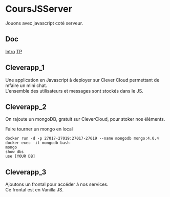 # CoursJSServer
Jouons avec javascript coté serveur.

## Doc
[Intro]([https://docs.google.com/presentation/d/1PMM85QqcNu00nn5RZbsDkHen1QKIgCqz7SjNsfCmnmM/edit?usp=sharing)
[TP](https://docs.google.com/presentation/d/1dKe3kVymNK2zePMmA6CUogWKPhpYlX1-V0KFezyNJgU/edit?usp=sharing)

## Cleverapp_1
Une application en Javascript à deployer sur Clever Cloud permettant de mfaire un mini chat.   
L'ensemble des utilisateurs et messages sont stockés dans le JS.

## Cleverapp_2
On rajoute un mongoDB, gratuit sur CleverCloud, pour stoker nos éléments.

Faire tourner un mongo en local   
````
docker run -d -p 27017-27019:27017-27019 --name mongodb mongo:4.0.4
docker exec -it mongodb bash
mongo
show dbs
use [YOUR DB]

````

## Cleverapp_3
Ajoutons un frontal pour accéder à nos services.   
Ce frontal est en Vanilla JS.

